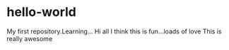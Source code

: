# hello-world
My first repository.Learning...
Hi all
I think this is fun...loads of love
This is really awesome
